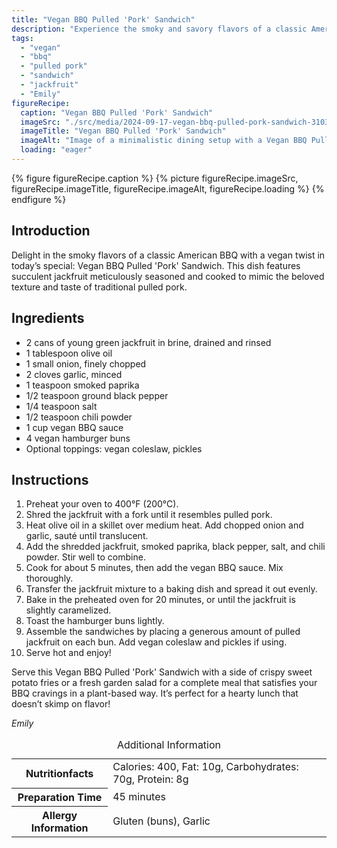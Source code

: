 ```yaml
---
title: "Vegan BBQ Pulled 'Pork' Sandwich"
description: "Experience the smoky and savory flavors of a classic American BBQ with this vegan twist on the traditional pulled pork sandwich, featuring seasoned and baked jackfruit."
tags:
  - "vegan"
  - "bbq"
  - "pulled pork"
  - "sandwich"
  - "jackfruit"
  - "Emily"
figureRecipe: 
  caption: "Vegan BBQ Pulled 'Pork' Sandwich"
  imageSrc: "./src/media/2024-09-17-vegan-bbq-pulled-pork-sandwich-3103.png"
  imageTitle: "Vegan BBQ Pulled 'Pork' Sandwich"
  imageAlt: "Image of a minimalistic dining setup with a Vegan BBQ Pulled 'Pork' Sandwich on a wooden table, complemented by sweet potato fries and a glass of lemon water."
  loading: "eager"
---
```


{% figure figureRecipe.caption %}
{% picture figureRecipe.imageSrc, figureRecipe.imageTitle, figureRecipe.imageAlt, figureRecipe.loading %}
{% endfigure %}

## Introduction

Delight in the smoky flavors of a classic American BBQ with a vegan twist in today’s special: Vegan BBQ Pulled 'Pork' Sandwich. This dish features succulent jackfruit meticulously seasoned and cooked to mimic the beloved texture and taste of traditional pulled pork.

## Ingredients

- 2 cans of young green jackfruit in brine, drained and rinsed
- 1 tablespoon olive oil
- 1 small onion, finely chopped
- 2 cloves garlic, minced
- 1 teaspoon smoked paprika
- 1/2 teaspoon ground black pepper
- 1/4 teaspoon salt
- 1/2 teaspoon chili powder
- 1 cup vegan BBQ sauce
- 4 vegan hamburger buns
- Optional toppings: vegan coleslaw, pickles

## Instructions

1. Preheat your oven to 400°F (200°C).
2. Shred the jackfruit with a fork until it resembles pulled pork.
3. Heat olive oil in a skillet over medium heat. Add chopped onion and garlic, sauté until translucent.
4. Add the shredded jackfruit, smoked paprika, black pepper, salt, and chili powder. Stir well to combine.
5. Cook for about 5 minutes, then add the vegan BBQ sauce. Mix thoroughly.
6. Transfer the jackfruit mixture to a baking dish and spread it out evenly.
7. Bake in the preheated oven for 20 minutes, or until the jackfruit is slightly caramelized.
8. Toast the hamburger buns lightly.
9. Assemble the sandwiches by placing a generous amount of pulled jackfruit on each bun. Add vegan coleslaw and pickles if using.
10. Serve hot and enjoy!

Serve this Vegan BBQ Pulled 'Pork' Sandwich with a side of crispy sweet potato fries or a fresh garden salad for a complete meal that satisfies your BBQ cravings in a plant-based way. It’s perfect for a hearty lunch that doesn’t skimp on flavor!

*Emily*

<table><caption class='sr-only'>Additional Information</caption><tr><th>Nutritionfacts</th><td>Calories: 400, Fat: 10g, Carbohydrates: 70g, Protein: 8g&nbsp;</td></tr><tr><th>Preparation Time</th><td>45 minutes&nbsp;</td></tr><tr><th>Allergy Information</th><td>Gluten (buns), Garlic&nbsp;</td></tr></table>

